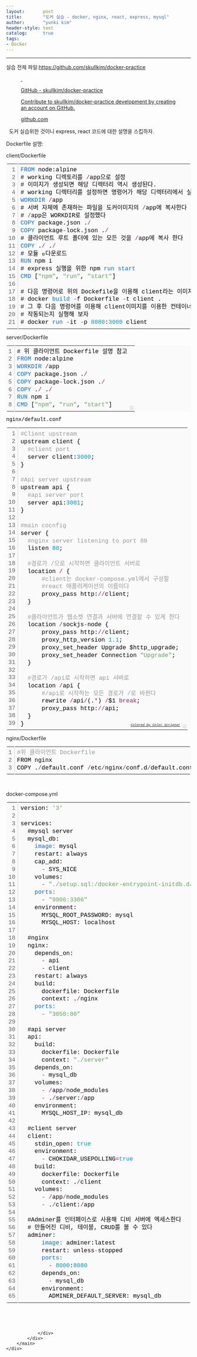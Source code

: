 ```yaml
---
layout:       post
title:        "도커 실습 - docker, nginx, react, express, mysql"
author:       "yunki kim"
header-style: text
catalog:      true
tags: 
- Docker
---
```


<head></head>
<body id="tt-body-page" class="">
<div id="wrap" class="wrap-right">
    <div id="container">
        <main class="main ">
            <div class="area-main">
                <div class="area-view">
                    <div class="article-header"></div>
                    <hr>
                    <div class="article-view">
                        <div class="contents_style">
                            <p data-ke-size="size16">실습 전체 파일:<a href="https://github.com/skullkim/docker-practice" target="_blank" rel="noopener">https://github.com/skullkim/docker-practice</a></p>
<figure id="og_1632040530280" contenteditable="false" data-ke-type="opengraph" data-ke-align="alignCenter" data-og-type="object" data-og-title="GitHub - skullkim/docker-practice" data-og-description="Contribute to skullkim/docker-practice development by creating an account on GitHub." data-og-host="github.com" data-og-source-url="https://github.com/skullkim/docker-practice" data-og-url="https://github.com/skullkim/docker-practice" data-og-image="https://scrap.kakaocdn.net/dn/0Gzw2/hyLFtm4qSA/i3BcKBy40kIrzZqCwRBgPK/img.png?width=1200&amp;height=600&amp;face=0_0_1200_600"><a href="https://github.com/skullkim/docker-practice" target="_blank" rel="noopener" data-source-url="https://github.com/skullkim/docker-practice">
<div class="og-image" style="background-image: url('https://scrap.kakaocdn.net/dn/0Gzw2/hyLFtm4qSA/i3BcKBy40kIrzZqCwRBgPK/img.png?width=1200&amp;height=600&amp;face=0_0_1200_600');">&nbsp;</div>
<div class="og-text">
<p class="og-title" data-ke-size="size16">GitHub - skullkim/docker-practice</p>
<p class="og-desc" data-ke-size="size16">Contribute to skullkim/docker-practice development by creating an account on GitHub.</p>
<p class="og-host" data-ke-size="size16">github.com</p>
</div>
</a></figure>
<p data-ke-size="size16">&nbsp; 도커 실습위한 것이니 express, react 코드에 대한 설명을 스킵하자.</p>
<p data-ke-size="size16">Dockerfile 설명:</p>
<p data-ke-size="size16">client/Dockerfile</p>
<div class="colorscripter-code" style="color: #010101; font-family: Consolas, 'Liberation Mono', Menlo, Courier, monospace !important; position: relative !important; overflow: auto;">
<table class="colorscripter-code-table" style="margin: 0; padding: 0; border: none; background-color: #fafafa; border-radius: 4px;" cellspacing="0" cellpadding="0" data-ke-align="alignLeft">
<tbody>
<tr>
<td style="padding: 6px; border-right: 2px solid #e5e5e5;">
<div style="margin: 0; padding: 0; word-break: normal; text-align: right; color: #666; font-family: Consolas, 'Liberation Mono', Menlo, Courier, monospace !important; line-height: 130%;">
<div style="line-height: 130%;">1</div>
<div style="line-height: 130%;">2</div>
<div style="line-height: 130%;">3</div>
<div style="line-height: 130%;">4</div>
<div style="line-height: 130%;">5</div>
<div style="line-height: 130%;">6</div>
<div style="line-height: 130%;">7</div>
<div style="line-height: 130%;">8</div>
<div style="line-height: 130%;">9</div>
<div style="line-height: 130%;">10</div>
<div style="line-height: 130%;">11</div>
<div style="line-height: 130%;">12</div>
<div style="line-height: 130%;">13</div>
<div style="line-height: 130%;">14</div>
<div style="line-height: 130%;">15</div>
<div style="line-height: 130%;">16</div>
<div style="line-height: 130%;">17</div>
<div style="line-height: 130%;">18</div>
<div style="line-height: 130%;">19</div>
<div style="line-height: 130%;">20</div>
<div style="line-height: 130%;">21</div>
</div>
</td>
<td style="padding: 6px 0; text-align: left;">
<div style="margin: 0; padding: 0; color: #010101; font-family: Consolas, 'Liberation Mono', Menlo, Courier, monospace !important; line-height: 130%;">
<div style="padding: 0 6px; white-space: pre; line-height: 130%;"><span style="color: #066de2;">FROM</span>&nbsp;node:alpine</div>
<div style="padding: 0 6px; white-space: pre; line-height: 130%;">#&nbsp;working&nbsp;디렉토리를&nbsp;<span style="color: #0086b3;"></span><span style="color: #a71d5d;">/</span>app으로&nbsp;설정</div>
<div style="padding: 0 6px; white-space: pre; line-height: 130%;">#&nbsp;이미지가&nbsp;생성되면&nbsp;해당&nbsp;디렉터리&nbsp;역시&nbsp;생성된다.</div>
<div style="padding: 0 6px; white-space: pre; line-height: 130%;">#&nbsp;working&nbsp;디렉터리를&nbsp;설정하면&nbsp;명령어가&nbsp;해당&nbsp;디렉터리에서&nbsp;실행된다</div>
<div style="padding: 0 6px; white-space: pre; line-height: 130%;"><span style="color: #066de2;">WORKDIR</span>&nbsp;<span style="color: #0086b3;"></span><span style="color: #a71d5d;">/</span>app</div>
<div style="padding: 0 6px; white-space: pre; line-height: 130%;">#&nbsp;서버&nbsp;자체에&nbsp;존재하는&nbsp;파일을&nbsp;도커이미지의&nbsp;<span style="color: #0086b3;"></span><span style="color: #a71d5d;">/</span>app에&nbsp;복사한다</div>
<div style="padding: 0 6px; white-space: pre; line-height: 130%;">#&nbsp;<span style="color: #0086b3;"></span><span style="color: #a71d5d;">/</span>app은&nbsp;WORKDIR로&nbsp;설정했다</div>
<div style="padding: 0 6px; white-space: pre; line-height: 130%;"><span style="color: #066de2;">COPY</span>&nbsp;package.json&nbsp;.<span style="color: #0086b3;"></span><span style="color: #a71d5d;">/</span></div>
<div style="padding: 0 6px; white-space: pre; line-height: 130%;"><span style="color: #066de2;">COPY</span>&nbsp;package<span style="color: #0086b3;"></span><span style="color: #a71d5d;">-</span>lock.json&nbsp;.<span style="color: #0086b3;"></span><span style="color: #a71d5d;">/</span></div>
<div style="padding: 0 6px; white-space: pre; line-height: 130%;">#&nbsp;클라이언트&nbsp;루트&nbsp;폴더에&nbsp;있는&nbsp;모든&nbsp;것을&nbsp;<span style="color: #0086b3;"></span><span style="color: #a71d5d;">/</span>app에&nbsp;복사&nbsp;한다</div>
<div style="padding: 0 6px; white-space: pre; line-height: 130%;"><span style="color: #066de2;">COPY</span>&nbsp;.<span style="color: #0086b3;"></span><span style="color: #a71d5d;">/</span>&nbsp;.<span style="color: #0086b3;"></span><span style="color: #a71d5d;">/</span></div>
<div style="padding: 0 6px; white-space: pre; line-height: 130%;">#&nbsp;모듈&nbsp;다운로드</div>
<div style="padding: 0 6px; white-space: pre; line-height: 130%;"><span style="color: #066de2;">RUN</span>&nbsp;npm&nbsp;i</div>
<div style="padding: 0 6px; white-space: pre; line-height: 130%;">#&nbsp;express&nbsp;실행을&nbsp;위한&nbsp;npm&nbsp;<span style="color: #066de2;">run</span>&nbsp;<span style="color: #066de2;">start</span></div>
<div style="padding: 0 6px; white-space: pre; line-height: 130%;"><span style="color: #066de2;">CMD</span>&nbsp;[<span style="color: #63a35c;">"npm"</span>,&nbsp;<span style="color: #63a35c;">"run"</span>,&nbsp;<span style="color: #63a35c;">"start"</span>]</div>
<div style="padding: 0 6px; white-space: pre; line-height: 130%;">&nbsp;</div>
<div style="padding: 0 6px; white-space: pre; line-height: 130%;">#&nbsp;다음&nbsp;명령어로&nbsp;위의&nbsp;Dockefile을&nbsp;이용해&nbsp;client라는&nbsp;이미지를&nbsp;만든다</div>
<div style="padding: 0 6px; white-space: pre; line-height: 130%;">#&nbsp;docker&nbsp;<span style="color: #066de2;">build</span>&nbsp;<span style="color: #0086b3;"></span><span style="color: #a71d5d;">-</span>f&nbsp;Dockerfile&nbsp;<span style="color: #0086b3;"></span><span style="color: #a71d5d;">-</span>t&nbsp;client&nbsp;.</div>
<div style="padding: 0 6px; white-space: pre; line-height: 130%;">#&nbsp;그&nbsp;후&nbsp;다음&nbsp;명령어를&nbsp;이용해&nbsp;client이미지를&nbsp;이용한&nbsp;컨테이너가&nbsp;제대로</div>
<div style="padding: 0 6px; white-space: pre; line-height: 130%;">#&nbsp;작동되는지&nbsp;실행해&nbsp;보자</div>
<div style="padding: 0 6px; white-space: pre; line-height: 130%;">#&nbsp;docker&nbsp;<span style="color: #066de2;">run</span>&nbsp;<span style="color: #0086b3;"></span><span style="color: #a71d5d;">-</span>it&nbsp;<span style="color: #0086b3;"></span><span style="color: #a71d5d;">-</span>p&nbsp;<span style="color: #0099cc;">8080</span>:<span style="color: #0099cc;">3000</span>&nbsp;client</div>
</div>
</td>
<td style="vertical-align: bottom; padding: 0 2px 4px 0;"><a style="text-decoration: none; color: white;" href="http://colorscripter.com/info#e" target="_blank" rel="noopener"><span style="font-size: 9px; word-break: normal; background-color: #e5e5e5; color: white; border-radius: 10px; padding: 1px;">cs</span></a></td>
</tr>
</tbody>
</table>
</div>
<p data-ke-size="size16">server/Dockerfile</p>
<div class="colorscripter-code" style="color: #010101; font-family: Consolas, 'Liberation Mono', Menlo, Courier, monospace !important; position: relative !important; overflow: auto;">
<table class="colorscripter-code-table" style="margin: 0; padding: 0; border: none; background-color: #fafafa; border-radius: 4px;" cellspacing="0" cellpadding="0" data-ke-align="alignLeft">
<tbody>
<tr>
<td style="padding: 6px; border-right: 2px solid #e5e5e5;">
<div style="margin: 0; padding: 0; word-break: normal; text-align: right; color: #666; font-family: Consolas, 'Liberation Mono', Menlo, Courier, monospace !important; line-height: 130%;">
<div style="line-height: 130%;">1</div>
<div style="line-height: 130%;">2</div>
<div style="line-height: 130%;">3</div>
<div style="line-height: 130%;">4</div>
<div style="line-height: 130%;">5</div>
<div style="line-height: 130%;">6</div>
<div style="line-height: 130%;">7</div>
<div style="line-height: 130%;">8</div>
</div>
</td>
<td style="padding: 6px 0; text-align: left;">
<div style="margin: 0; padding: 0; color: #010101; font-family: Consolas, 'Liberation Mono', Menlo, Courier, monospace !important; line-height: 130%;">
<div style="padding: 0 6px; white-space: pre; line-height: 130%;"># 위 클라이언트 Dockerfile 설명 참고</div>
<div style="padding: 0 6px; white-space: pre; line-height: 130%;"><span style="color: #066de2;">FROM</span>&nbsp;node:alpine</div>
<div style="padding: 0 6px; white-space: pre; line-height: 130%;"><span style="color: #066de2;">WORKDIR</span>&nbsp;<span style="color: #0086b3;"></span><span style="color: #a71d5d;">/</span>app</div>
<div style="padding: 0 6px; white-space: pre; line-height: 130%;"><span style="color: #066de2;">COPY</span>&nbsp;package.json&nbsp;.<span style="color: #0086b3;"></span><span style="color: #a71d5d;">/</span></div>
<div style="padding: 0 6px; white-space: pre; line-height: 130%;"><span style="color: #066de2;">COPY</span>&nbsp;package<span style="color: #0086b3;"></span><span style="color: #a71d5d;">-</span>lock.json&nbsp;.<span style="color: #0086b3;"></span><span style="color: #a71d5d;">/</span></div>
<div style="padding: 0 6px; white-space: pre; line-height: 130%;"><span style="color: #066de2;">COPY</span>&nbsp;.<span style="color: #0086b3;"></span><span style="color: #a71d5d;">/</span>&nbsp;.<span style="color: #0086b3;"></span><span style="color: #a71d5d;">/</span></div>
<div style="padding: 0 6px; white-space: pre; line-height: 130%;"><span style="color: #066de2;">RUN</span>&nbsp;npm&nbsp;i</div>
<div style="padding: 0 6px; white-space: pre; line-height: 130%;"><span style="color: #066de2;">CMD</span>&nbsp;[<span style="color: #63a35c;">"npm"</span>,&nbsp;<span style="color: #63a35c;">"run"</span>,&nbsp;<span style="color: #63a35c;">"start"</span>]</div>
</div>
</td>
<td style="vertical-align: bottom; padding: 0 2px 4px 0;"><a style="text-decoration: none; color: white;" href="http://colorscripter.com/info#e" target="_blank" rel="noopener"><span style="font-size: 9px; word-break: normal; background-color: #e5e5e5; color: white; border-radius: 10px; padding: 1px;">cs</span></a></td>
</tr>
</tbody>
</table>
<p data-ke-size="size16">nginx/default.conf</p>
</div>
<div class="colorscripter-code" style="color: #010101; font-family: Consolas, 'Liberation Mono', Menlo, Courier, monospace !important; position: relative !important; overflow: auto;">
<table class="colorscripter-code-table" style="margin: 0; padding: 0; border: none; background-color: #fafafa; border-radius: 4px;" cellspacing="0" cellpadding="0" data-ke-align="alignLeft">
<tbody>
<tr>
<td style="padding: 6px; border-right: 2px solid #e5e5e5;">
<div style="margin: 0; padding: 0; word-break: normal; text-align: right; color: #666; font-family: Consolas, 'Liberation Mono', Menlo, Courier, monospace !important; line-height: 130%;">
<div style="line-height: 130%;">1</div>
<div style="line-height: 130%;">2</div>
<div style="line-height: 130%;">3</div>
<div style="line-height: 130%;">4</div>
<div style="line-height: 130%;">5</div>
<div style="line-height: 130%;">6</div>
<div style="line-height: 130%;">7</div>
<div style="line-height: 130%;">8</div>
<div style="line-height: 130%;">9</div>
<div style="line-height: 130%;">10</div>
<div style="line-height: 130%;">11</div>
<div style="line-height: 130%;">12</div>
<div style="line-height: 130%;">13</div>
<div style="line-height: 130%;">14</div>
<div style="line-height: 130%;">15</div>
<div style="line-height: 130%;">16</div>
<div style="line-height: 130%;">17</div>
<div style="line-height: 130%;">18</div>
<div style="line-height: 130%;">19</div>
<div style="line-height: 130%;">20</div>
<div style="line-height: 130%;">21</div>
<div style="line-height: 130%;">22</div>
<div style="line-height: 130%;">23</div>
<div style="line-height: 130%;">24</div>
<div style="line-height: 130%;">25</div>
<div style="line-height: 130%;">26</div>
<div style="line-height: 130%;">27</div>
<div style="line-height: 130%;">28</div>
<div style="line-height: 130%;">29</div>
<div style="line-height: 130%;">30</div>
<div style="line-height: 130%;">31</div>
<div style="line-height: 130%;">32</div>
<div style="line-height: 130%;">33</div>
<div style="line-height: 130%;">34</div>
<div style="line-height: 130%;">35</div>
<div style="line-height: 130%;">36</div>
<div style="line-height: 130%;">37</div>
<div style="line-height: 130%;">38</div>
<div style="line-height: 130%;">39</div>
</div>
</td>
<td style="padding: 6px 0; text-align: left;">
<div style="margin: 0; padding: 0; color: #010101; font-family: Consolas, 'Liberation Mono', Menlo, Courier, monospace !important; line-height: 130%;">
<div style="padding: 0 6px; white-space: pre; line-height: 130%;"><span style="color: #999999;">#Client&nbsp;upstream</span></div>
<div style="padding: 0 6px; white-space: pre; line-height: 130%;">upstream&nbsp;client&nbsp;{</div>
<div style="padding: 0 6px; white-space: pre; line-height: 130%;">&nbsp;&nbsp;<span style="color: #999999;">#client&nbsp;port</span></div>
<div style="padding: 0 6px; white-space: pre; line-height: 130%;">&nbsp;&nbsp;server&nbsp;client:<span style="color: #0099cc;">3000</span>;</div>
<div style="padding: 0 6px; white-space: pre; line-height: 130%;">}</div>
<div style="padding: 0 6px; white-space: pre; line-height: 130%;">&nbsp;</div>
<div style="padding: 0 6px; white-space: pre; line-height: 130%;"><span style="color: #999999;">#Api&nbsp;server&nbsp;upstream</span></div>
<div style="padding: 0 6px; white-space: pre; line-height: 130%;">upstream&nbsp;api&nbsp;{</div>
<div style="padding: 0 6px; white-space: pre; line-height: 130%;">&nbsp;&nbsp;<span style="color: #999999;">#api&nbsp;server&nbsp;port</span></div>
<div style="padding: 0 6px; white-space: pre; line-height: 130%;">&nbsp;&nbsp;server&nbsp;api:<span style="color: #0099cc;">3001</span>;</div>
<div style="padding: 0 6px; white-space: pre; line-height: 130%;">}</div>
<div style="padding: 0 6px; white-space: pre; line-height: 130%;">&nbsp;</div>
<div style="padding: 0 6px; white-space: pre; line-height: 130%;"><span style="color: #999999;">#main&nbsp;cocnfig</span></div>
<div style="padding: 0 6px; white-space: pre; line-height: 130%;">server&nbsp;{</div>
<div style="padding: 0 6px; white-space: pre; line-height: 130%;">&nbsp;&nbsp;<span style="color: #999999;">#nginx&nbsp;server&nbsp;listening&nbsp;to&nbsp;port&nbsp;80</span></div>
<div style="padding: 0 6px; white-space: pre; line-height: 130%;">&nbsp;&nbsp;listen&nbsp;<span style="color: #0099cc;">80</span>;</div>
<div style="padding: 0 6px; white-space: pre; line-height: 130%;">&nbsp;&nbsp;</div>
<div style="padding: 0 6px; white-space: pre; line-height: 130%;">&nbsp;&nbsp;<span style="color: #999999;">#경로가&nbsp;/으로&nbsp;시작하면&nbsp;클라이언트&nbsp;서버로&nbsp;&nbsp;&nbsp;&nbsp;</span></div>
<div style="padding: 0 6px; white-space: pre; line-height: 130%;">&nbsp;&nbsp;location&nbsp;<span style="color: #0086b3;"></span><span style="color: #a71d5d;">/</span>&nbsp;{</div>
<div style="padding: 0 6px; white-space: pre; line-height: 130%;">&nbsp;&nbsp;&nbsp;&nbsp;&nbsp;&nbsp;<span style="color: #999999;">#client는&nbsp;docker-compose.yml에서&nbsp;구성할</span></div>
<div style="padding: 0 6px; white-space: pre; line-height: 130%;">&nbsp;&nbsp;&nbsp;&nbsp;&nbsp;&nbsp;<span style="color: #999999;">#react&nbsp;애플리케이션의&nbsp;이름이다</span></div>
<div style="padding: 0 6px; white-space: pre; line-height: 130%;">&nbsp;&nbsp;&nbsp;&nbsp;&nbsp;&nbsp;proxy_pass&nbsp;http:<span style="color: #0086b3;"></span><span style="color: #a71d5d;">/</span><span style="color: #0086b3;"></span><span style="color: #a71d5d;">/</span>client;</div>
<div style="padding: 0 6px; white-space: pre; line-height: 130%;">&nbsp;&nbsp;}</div>
<div style="padding: 0 6px; white-space: pre; line-height: 130%;">&nbsp;&nbsp;</div>
<div style="padding: 0 6px; white-space: pre; line-height: 130%;">&nbsp;&nbsp;<span style="color: #999999;">#클라이언트가&nbsp;웹소켓&nbsp;연결과&nbsp;서버에&nbsp;연결할&nbsp;수&nbsp;있게&nbsp;한다</span></div>
<div style="padding: 0 6px; white-space: pre; line-height: 130%;">&nbsp;&nbsp;location&nbsp;<span style="color: #0086b3;"></span><span style="color: #a71d5d;">/</span>sockjs<span style="color: #0086b3;"></span><span style="color: #a71d5d;">-</span>node&nbsp;{</div>
<div style="padding: 0 6px; white-space: pre; line-height: 130%;">&nbsp;&nbsp;&nbsp;&nbsp;&nbsp;&nbsp;proxy_pass&nbsp;http:<span style="color: #0086b3;"></span><span style="color: #a71d5d;">/</span><span style="color: #0086b3;"></span><span style="color: #a71d5d;">/</span>client;</div>
<div style="padding: 0 6px; white-space: pre; line-height: 130%;">&nbsp;&nbsp;&nbsp;&nbsp;&nbsp;&nbsp;proxy_http_version&nbsp;<span style="color: #0099cc;">1.</span><span style="color: #0099cc;">1</span>;</div>
<div style="padding: 0 6px; white-space: pre; line-height: 130%;">&nbsp;&nbsp;&nbsp;&nbsp;&nbsp;&nbsp;proxy_set_header&nbsp;Upgrade&nbsp;$http_upgrade;</div>
<div style="padding: 0 6px; white-space: pre; line-height: 130%;">&nbsp;&nbsp;&nbsp;&nbsp;&nbsp;&nbsp;proxy_set_header&nbsp;Connection&nbsp;<span style="color: #63a35c;">"Upgrade"</span>;</div>
<div style="padding: 0 6px; white-space: pre; line-height: 130%;">&nbsp;&nbsp;}</div>
<div style="padding: 0 6px; white-space: pre; line-height: 130%;">&nbsp;&nbsp;</div>
<div style="padding: 0 6px; white-space: pre; line-height: 130%;">&nbsp;&nbsp;<span style="color: #999999;">#경로가&nbsp;/api로&nbsp;시작하면&nbsp;api&nbsp;서버로</span></div>
<div style="padding: 0 6px; white-space: pre; line-height: 130%;">&nbsp;&nbsp;location&nbsp;<span style="color: #0086b3;"></span><span style="color: #a71d5d;">/</span>api&nbsp;{</div>
<div style="padding: 0 6px; white-space: pre; line-height: 130%;">&nbsp;&nbsp;&nbsp;&nbsp;&nbsp;&nbsp;<span style="color: #999999;">#/api로&nbsp;시작하는&nbsp;모든&nbsp;경로가&nbsp;/로&nbsp;바뀐다</span></div>
<div style="padding: 0 6px; white-space: pre; line-height: 130%;">&nbsp;&nbsp;&nbsp;&nbsp;&nbsp;&nbsp;rewrite&nbsp;<span style="color: #0086b3;"></span><span style="color: #a71d5d;">/</span>api<span style="color: #0086b3;"></span><span style="color: #a71d5d;">/</span>(.<span style="color: #0086b3;"></span><span style="color: #a71d5d;">*</span>)&nbsp;<span style="color: #0086b3;"></span><span style="color: #a71d5d;">/</span>$1&nbsp;<span style="color: #a71d5d;">break</span>;</div>
<div style="padding: 0 6px; white-space: pre; line-height: 130%;">&nbsp;&nbsp;&nbsp;&nbsp;&nbsp;&nbsp;proxy_pass&nbsp;http:<span style="color: #0086b3;"></span><span style="color: #a71d5d;">/</span><span style="color: #0086b3;"></span><span style="color: #a71d5d;">/</span>api;</div>
<div style="padding: 0 6px; white-space: pre; line-height: 130%;">&nbsp;&nbsp;}</div>
<div style="padding: 0 6px; white-space: pre; line-height: 130%;">}</div>
</div>
<div style="text-align: right; margin-top: -13px; margin-right: 5px; font-size: 9px; font-style: italic;"><a style="color: #e5e5e5text-decoration:none;" href="http://colorscripter.com/info#e" target="_blank" rel="noopener">Colored by Color Scripter</a></div>
</td>
<td style="vertical-align: bottom; padding: 0 2px 4px 0;"><a style="text-decoration: none; color: white;" href="http://colorscripter.com/info#e" target="_blank" rel="noopener"><span style="font-size: 9px; word-break: normal; background-color: #e5e5e5; color: white; border-radius: 10px; padding: 1px;">cs</span></a></td>
</tr>
</tbody>
</table>
</div>
<p data-ke-size="size16">nginx/Dockerfile</p>
<div class="colorscripter-code" style="color: #010101; font-family: Consolas, 'Liberation Mono', Menlo, Courier, monospace !important; position: relative !important; overflow: auto;">
<table class="colorscripter-code-table" style="margin: 0; padding: 0; border: none; background-color: #fafafa; border-radius: 4px;" cellspacing="0" cellpadding="0" data-ke-align="alignLeft">
<tbody>
<tr>
<td style="padding: 6px; border-right: 2px solid #e5e5e5;">
<div style="margin: 0; padding: 0; word-break: normal; text-align: right; color: #666; font-family: Consolas, 'Liberation Mono', Menlo, Courier, monospace !important; line-height: 130%;">
<div style="line-height: 130%;">1</div>
<div style="line-height: 130%;">2</div>
<div style="line-height: 130%;">3</div>
</div>
</td>
<td style="padding: 6px 0; text-align: left;">
<div style="margin: 0; padding: 0; color: #010101; font-family: Consolas, 'Liberation Mono', Menlo, Courier, monospace !important; line-height: 130%;">
<div style="padding: 0 6px; white-space: pre; line-height: 130%;"><span style="color: #999999;">#위&nbsp;클라이언트&nbsp;Dockerfile&nbsp;</span></div>
<div style="padding: 0 6px; white-space: pre; line-height: 130%;">FROM&nbsp;nginx</div>
<div style="padding: 0 6px; white-space: pre; line-height: 130%;">COPY&nbsp;.<span style="color: #0086b3;"></span><span style="color: #a71d5d;">/</span>default.conf&nbsp;<span style="color: #0086b3;"></span><span style="color: #a71d5d;">/</span>etc<span style="color: #0086b3;"></span><span style="color: #a71d5d;">/</span>nginx<span style="color: #0086b3;"></span><span style="color: #a71d5d;">/</span>conf.d<span style="color: #0086b3;"></span><span style="color: #a71d5d;">/</span>default.conf</div>
</div>
</td>
<td style="vertical-align: bottom; padding: 0 2px 4px 0;"><a style="text-decoration: none; color: white;" href="http://colorscripter.com/info#e" target="_blank" rel="noopener"><span style="font-size: 9px; word-break: normal; background-color: #e5e5e5; color: white; border-radius: 10px; padding: 1px;">cs</span></a></td>
</tr>
</tbody>
</table>
</div>
<p data-ke-size="size16">&nbsp;</p>
<p data-ke-size="size16">docker-compose.yml</p>
<div class="colorscripter-code" style="color: #010101; font-family: Consolas, 'Liberation Mono', Menlo, Courier, monospace !important; position: relative !important; overflow: auto;">
<table class="colorscripter-code-table" style="margin: 0; padding: 0; border: none; background-color: #fafafa; border-radius: 4px;" cellspacing="0" cellpadding="0" data-ke-align="alignLeft">
<tbody>
<tr>
<td style="padding: 6px; border-right: 2px solid #e5e5e5;">
<div style="margin: 0; padding: 0; word-break: normal; text-align: right; color: #666; font-family: Consolas, 'Liberation Mono', Menlo, Courier, monospace !important; line-height: 130%;">
<div style="line-height: 130%;">1</div>
<div style="line-height: 130%;">2</div>
<div style="line-height: 130%;">3</div>
<div style="line-height: 130%;">4</div>
<div style="line-height: 130%;">5</div>
<div style="line-height: 130%;">6</div>
<div style="line-height: 130%;">7</div>
<div style="line-height: 130%;">8</div>
<div style="line-height: 130%;">9</div>
<div style="line-height: 130%;">10</div>
<div style="line-height: 130%;">11</div>
<div style="line-height: 130%;">12</div>
<div style="line-height: 130%;">13</div>
<div style="line-height: 130%;">14</div>
<div style="line-height: 130%;">15</div>
<div style="line-height: 130%;">16</div>
<div style="line-height: 130%;">17</div>
<div style="line-height: 130%;">18</div>
<div style="line-height: 130%;">19</div>
<div style="line-height: 130%;">20</div>
<div style="line-height: 130%;">21</div>
<div style="line-height: 130%;">22</div>
<div style="line-height: 130%;">23</div>
<div style="line-height: 130%;">24</div>
<div style="line-height: 130%;">25</div>
<div style="line-height: 130%;">26</div>
<div style="line-height: 130%;">27</div>
<div style="line-height: 130%;">28</div>
<div style="line-height: 130%;">29</div>
<div style="line-height: 130%;">30</div>
<div style="line-height: 130%;">31</div>
<div style="line-height: 130%;">32</div>
<div style="line-height: 130%;">33</div>
<div style="line-height: 130%;">34</div>
<div style="line-height: 130%;">35</div>
<div style="line-height: 130%;">36</div>
<div style="line-height: 130%;">37</div>
<div style="line-height: 130%;">38</div>
<div style="line-height: 130%;">39</div>
<div style="line-height: 130%;">40</div>
<div style="line-height: 130%;">41</div>
<div style="line-height: 130%;">42</div>
<div style="line-height: 130%;">43</div>
<div style="line-height: 130%;">44</div>
<div style="line-height: 130%;">45</div>
<div style="line-height: 130%;">46</div>
<div style="line-height: 130%;">47</div>
<div style="line-height: 130%;">48</div>
<div style="line-height: 130%;">49</div>
<div style="line-height: 130%;">50</div>
<div style="line-height: 130%;">51</div>
<div style="line-height: 130%;">52</div>
<div style="line-height: 130%;">53</div>
<div style="line-height: 130%;">54</div>
<div style="line-height: 130%;">55</div>
<div style="line-height: 130%;">56</div>
<div style="line-height: 130%;">57</div>
<div style="line-height: 130%;">58</div>
<div style="line-height: 130%;">59</div>
<div style="line-height: 130%;">60</div>
<div style="line-height: 130%;">61</div>
<div style="line-height: 130%;">62</div>
<div style="line-height: 130%;">63</div>
<div style="line-height: 130%;">64</div>
<div style="line-height: 130%;">65</div>
</div>
</td>
<td style="padding: 6px 0; text-align: left;">
<div style="margin: 0; padding: 0; color: #010101; font-family: Consolas, 'Liberation Mono', Menlo, Courier, monospace !important; line-height: 130%;">
<div style="padding: 0 6px; white-space: pre; line-height: 130%;">version:&nbsp;<span style="color: #63a35c;">'3'</span></div>
<div style="padding: 0 6px; white-space: pre; line-height: 130%;">&nbsp;</div>
<div style="padding: 0 6px; white-space: pre; line-height: 130%;">services:</div>
<div style="padding: 0 6px; white-space: pre; line-height: 130%;">&nbsp;&nbsp;#mysql&nbsp;server</div>
<div style="padding: 0 6px; white-space: pre; line-height: 130%;">&nbsp;&nbsp;mysql_db:</div>
<div style="padding: 0 6px; white-space: pre; line-height: 130%;">&nbsp;&nbsp;&nbsp;&nbsp;<span style="color: #066de2;">image:</span>&nbsp;mysql</div>
<div style="padding: 0 6px; white-space: pre; line-height: 130%;">&nbsp;&nbsp;&nbsp;&nbsp;restart:&nbsp;always</div>
<div style="padding: 0 6px; white-space: pre; line-height: 130%;">&nbsp;&nbsp;&nbsp;&nbsp;cap_add:</div>
<div style="padding: 0 6px; white-space: pre; line-height: 130%;">&nbsp;&nbsp;&nbsp;&nbsp;&nbsp;&nbsp;<span style="color: #0086b3;"></span><span style="color: #a71d5d;">-</span>&nbsp;SYS_NICE</div>
<div style="padding: 0 6px; white-space: pre; line-height: 130%;">&nbsp;&nbsp;&nbsp;&nbsp;volumes:</div>
<div style="padding: 0 6px; white-space: pre; line-height: 130%;">&nbsp;&nbsp;&nbsp;&nbsp;&nbsp;&nbsp;<span style="color: #0086b3;"></span><span style="color: #a71d5d;">-</span>&nbsp;<span style="color: #63a35c;">"./setup.sql:/docker-entrypoint-initdb.d/setup.sql"</span></div>
<div style="padding: 0 6px; white-space: pre; line-height: 130%;">&nbsp;&nbsp;&nbsp;&nbsp;<span style="color: #066de2;">ports:</span></div>
<div style="padding: 0 6px; white-space: pre; line-height: 130%;">&nbsp;&nbsp;&nbsp;&nbsp;&nbsp;&nbsp;<span style="color: #0086b3;"></span><span style="color: #a71d5d;">-</span>&nbsp;<span style="color: #63a35c;">"9906:3306"</span></div>
<div style="padding: 0 6px; white-space: pre; line-height: 130%;">&nbsp;&nbsp;&nbsp;&nbsp;environment:</div>
<div style="padding: 0 6px; white-space: pre; line-height: 130%;">&nbsp;&nbsp;&nbsp;&nbsp;&nbsp;&nbsp;MYSQL_ROOT_PASSWORD:&nbsp;mysql</div>
<div style="padding: 0 6px; white-space: pre; line-height: 130%;">&nbsp;&nbsp;&nbsp;&nbsp;&nbsp;&nbsp;MYSQL_HOST:&nbsp;localhost</div>
<div style="padding: 0 6px; white-space: pre; line-height: 130%;">&nbsp;&nbsp;</div>
<div style="padding: 0 6px; white-space: pre; line-height: 130%;">&nbsp;&nbsp;#nginx</div>
<div style="padding: 0 6px; white-space: pre; line-height: 130%;">&nbsp;&nbsp;nginx:</div>
<div style="padding: 0 6px; white-space: pre; line-height: 130%;">&nbsp;&nbsp;&nbsp;&nbsp;depends_on:</div>
<div style="padding: 0 6px; white-space: pre; line-height: 130%;">&nbsp;&nbsp;&nbsp;&nbsp;&nbsp;&nbsp;<span style="color: #0086b3;"></span><span style="color: #a71d5d;">-</span>&nbsp;api</div>
<div style="padding: 0 6px; white-space: pre; line-height: 130%;">&nbsp;&nbsp;&nbsp;&nbsp;&nbsp;&nbsp;<span style="color: #0086b3;"></span><span style="color: #a71d5d;">-</span>&nbsp;client</div>
<div style="padding: 0 6px; white-space: pre; line-height: 130%;">&nbsp;&nbsp;&nbsp;&nbsp;restart:&nbsp;always</div>
<div style="padding: 0 6px; white-space: pre; line-height: 130%;">&nbsp;&nbsp;&nbsp;&nbsp;build:</div>
<div style="padding: 0 6px; white-space: pre; line-height: 130%;">&nbsp;&nbsp;&nbsp;&nbsp;&nbsp;&nbsp;dockerfile:&nbsp;Dockerfile</div>
<div style="padding: 0 6px; white-space: pre; line-height: 130%;">&nbsp;&nbsp;&nbsp;&nbsp;&nbsp;&nbsp;context:&nbsp;.<span style="color: #0086b3;"></span><span style="color: #a71d5d;">/</span>nginx</div>
<div style="padding: 0 6px; white-space: pre; line-height: 130%;">&nbsp;&nbsp;&nbsp;&nbsp;<span style="color: #066de2;">ports:</span></div>
<div style="padding: 0 6px; white-space: pre; line-height: 130%;">&nbsp;&nbsp;&nbsp;&nbsp;&nbsp;&nbsp;<span style="color: #0086b3;"></span><span style="color: #a71d5d;">-</span>&nbsp;<span style="color: #63a35c;">"3050:80"</span></div>
<div style="padding: 0 6px; white-space: pre; line-height: 130%;">&nbsp;&nbsp;</div>
<div style="padding: 0 6px; white-space: pre; line-height: 130%;">&nbsp;&nbsp;#api&nbsp;server</div>
<div style="padding: 0 6px; white-space: pre; line-height: 130%;">&nbsp;&nbsp;api:</div>
<div style="padding: 0 6px; white-space: pre; line-height: 130%;">&nbsp;&nbsp;&nbsp;&nbsp;build:</div>
<div style="padding: 0 6px; white-space: pre; line-height: 130%;">&nbsp;&nbsp;&nbsp;&nbsp;&nbsp;&nbsp;dockerfile:&nbsp;Dockerfile</div>
<div style="padding: 0 6px; white-space: pre; line-height: 130%;">&nbsp;&nbsp;&nbsp;&nbsp;&nbsp;&nbsp;context:&nbsp;<span style="color: #63a35c;">"./server"</span></div>
<div style="padding: 0 6px; white-space: pre; line-height: 130%;">&nbsp;&nbsp;&nbsp;&nbsp;depends_on:</div>
<div style="padding: 0 6px; white-space: pre; line-height: 130%;">&nbsp;&nbsp;&nbsp;&nbsp;&nbsp;&nbsp;<span style="color: #0086b3;"></span><span style="color: #a71d5d;">-</span>&nbsp;mysql_db</div>
<div style="padding: 0 6px; white-space: pre; line-height: 130%;">&nbsp;&nbsp;&nbsp;&nbsp;volumes:</div>
<div style="padding: 0 6px; white-space: pre; line-height: 130%;">&nbsp;&nbsp;&nbsp;&nbsp;&nbsp;&nbsp;<span style="color: #0086b3;"></span><span style="color: #a71d5d;">-</span>&nbsp;<span style="color: #0086b3;"></span><span style="color: #a71d5d;">/</span>app<span style="color: #0086b3;"></span><span style="color: #a71d5d;">/</span>node_modules</div>
<div style="padding: 0 6px; white-space: pre; line-height: 130%;">&nbsp;&nbsp;&nbsp;&nbsp;&nbsp;&nbsp;<span style="color: #0086b3;"></span><span style="color: #a71d5d;">-</span>&nbsp;.<span style="color: #0086b3;"></span><span style="color: #a71d5d;">/</span>server:<span style="color: #0086b3;"></span><span style="color: #a71d5d;">/</span>app</div>
<div style="padding: 0 6px; white-space: pre; line-height: 130%;">&nbsp;&nbsp;&nbsp;&nbsp;environment:</div>
<div style="padding: 0 6px; white-space: pre; line-height: 130%;">&nbsp;&nbsp;&nbsp;&nbsp;&nbsp;&nbsp;MYSQL_HOST_IP:&nbsp;mysql_db</div>
<div style="padding: 0 6px; white-space: pre; line-height: 130%;">&nbsp;</div>
<div style="padding: 0 6px; white-space: pre; line-height: 130%;">&nbsp;&nbsp;#client&nbsp;server</div>
<div style="padding: 0 6px; white-space: pre; line-height: 130%;">&nbsp;&nbsp;client:</div>
<div style="padding: 0 6px; white-space: pre; line-height: 130%;">&nbsp;&nbsp;&nbsp;&nbsp;stdin_open:&nbsp;<span style="color: #0099cc;">true</span></div>
<div style="padding: 0 6px; white-space: pre; line-height: 130%;">&nbsp;&nbsp;&nbsp;&nbsp;environment:</div>
<div style="padding: 0 6px; white-space: pre; line-height: 130%;">&nbsp;&nbsp;&nbsp;&nbsp;&nbsp;&nbsp;<span style="color: #0086b3;"></span><span style="color: #a71d5d;">-</span>&nbsp;CHOKIDAR_USEPOLLING<span style="color: #0086b3;"></span><span style="color: #a71d5d;">=</span><span style="color: #0099cc;">true</span></div>
<div style="padding: 0 6px; white-space: pre; line-height: 130%;">&nbsp;&nbsp;&nbsp;&nbsp;build:</div>
<div style="padding: 0 6px; white-space: pre; line-height: 130%;">&nbsp;&nbsp;&nbsp;&nbsp;&nbsp;&nbsp;dockerfile:&nbsp;Dockerfile</div>
<div style="padding: 0 6px; white-space: pre; line-height: 130%;">&nbsp;&nbsp;&nbsp;&nbsp;&nbsp;&nbsp;context:&nbsp;.<span style="color: #0086b3;"></span><span style="color: #a71d5d;">/</span>client</div>
<div style="padding: 0 6px; white-space: pre; line-height: 130%;">&nbsp;&nbsp;&nbsp;&nbsp;volumes:</div>
<div style="padding: 0 6px; white-space: pre; line-height: 130%;">&nbsp;&nbsp;&nbsp;&nbsp;&nbsp;&nbsp;<span style="color: #0086b3;"></span><span style="color: #a71d5d;">-</span>&nbsp;<span style="color: #0086b3;"></span><span style="color: #a71d5d;">/</span>app<span style="color: #0086b3;"></span><span style="color: #a71d5d;">/</span>node_modules</div>
<div style="padding: 0 6px; white-space: pre; line-height: 130%;">&nbsp;&nbsp;&nbsp;&nbsp;&nbsp;&nbsp;<span style="color: #0086b3;"></span><span style="color: #a71d5d;">-</span>&nbsp;.<span style="color: #0086b3;"></span><span style="color: #a71d5d;">/</span>client:<span style="color: #0086b3;"></span><span style="color: #a71d5d;">/</span>app</div>
<div style="padding: 0 6px; white-space: pre; line-height: 130%;">&nbsp;</div>
<div style="padding: 0 6px; white-space: pre; line-height: 130%;">&nbsp;&nbsp;#Adminer를&nbsp;인터페이스로&nbsp;사용해&nbsp;디비&nbsp;서버에&nbsp;엑세스한다</div>
<div style="padding: 0 6px; white-space: pre; line-height: 130%;">&nbsp;&nbsp;#&nbsp;만들어진&nbsp;디비,&nbsp;테이블,&nbsp;CRUD를&nbsp;볼&nbsp;수&nbsp;있다</div>
<div style="padding: 0 6px; white-space: pre; line-height: 130%;">&nbsp;&nbsp;adminer:</div>
<div style="padding: 0 6px; white-space: pre; line-height: 130%;">&nbsp;&nbsp;&nbsp;&nbsp;&nbsp;&nbsp;<span style="color: #066de2;">image:</span>&nbsp;adminer:latest</div>
<div style="padding: 0 6px; white-space: pre; line-height: 130%;">&nbsp;&nbsp;&nbsp;&nbsp;&nbsp;&nbsp;restart:&nbsp;unless<span style="color: #0086b3;"></span><span style="color: #a71d5d;">-</span>stopped</div>
<div style="padding: 0 6px; white-space: pre; line-height: 130%;">&nbsp;&nbsp;&nbsp;&nbsp;&nbsp;&nbsp;<span style="color: #066de2;">ports:</span></div>
<div style="padding: 0 6px; white-space: pre; line-height: 130%;">&nbsp;&nbsp;&nbsp;&nbsp;&nbsp;&nbsp;&nbsp;&nbsp;<span style="color: #0086b3;"></span><span style="color: #a71d5d;">-</span>&nbsp;<span style="color: #0099cc;">8000</span>:<span style="color: #0099cc;">8080</span></div>
<div style="padding: 0 6px; white-space: pre; line-height: 130%;">&nbsp;&nbsp;&nbsp;&nbsp;&nbsp;&nbsp;depends_on:</div>
<div style="padding: 0 6px; white-space: pre; line-height: 130%;">&nbsp;&nbsp;&nbsp;&nbsp;&nbsp;&nbsp;&nbsp;&nbsp;<span style="color: #0086b3;"></span><span style="color: #a71d5d;">-</span>&nbsp;mysql_db</div>
<div style="padding: 0 6px; white-space: pre; line-height: 130%;">&nbsp;&nbsp;&nbsp;&nbsp;&nbsp;&nbsp;environment:</div>
<div style="padding: 0 6px; white-space: pre; line-height: 130%;">&nbsp;&nbsp;&nbsp;&nbsp;&nbsp;&nbsp;&nbsp;&nbsp;ADMINER_DEFAULT_SERVER:&nbsp;mysql_db</div>
</div>
</td>
<td style="vertical-align: bottom; padding: 0 2px 4px 0;"><a style="text-decoration: none; color: white;" href="http://colorscripter.com/info#e" target="_blank" rel="noopener"><span style="font-size: 9px; word-break: normal; background-color: #e5e5e5; color: white; border-radius: 10px; padding: 1px;">cs</span></a></td>
</tr>
</tbody>
</table>
</div>
<p data-ke-size="size16">&nbsp;</p>
                        </div>
                        <br>
                        <div class="tags"></div>
                    </div>
                    
                </div>
            </div>
        </main>
    </div>
</div>


</body>